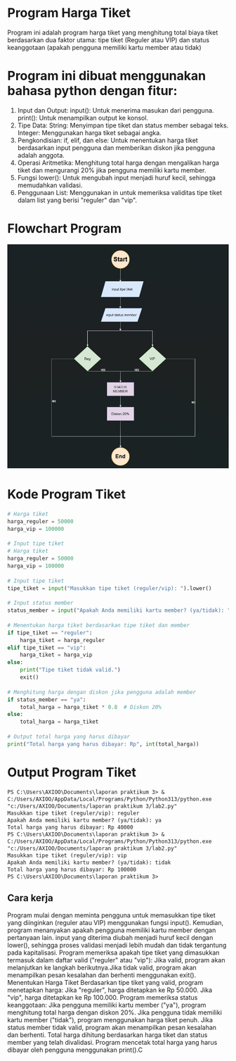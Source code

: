 # Program Harga Tiket
Program ini adalah program harga tiket yang menghitung total biaya tiket
berdasarkan dua faktor utama: tipe tiket (Reguler atau VIP) dan status keanggotaan (apakah pengguna memiliki kartu member atau tidak)

# Program ini dibuat menggunakan bahasa python dengan fitur:
1. Input dan Output: input(): Untuk menerima masukan dari pengguna. print(): Untuk menampilkan output ke konsol.
2. Tipe Data: String: Menyimpan tipe tiket dan status member sebagai teks. Integer: Menggunakan harga tiket sebagai angka.
3. Pengkondisian: if, elif, dan else: Untuk menentukan harga tiket berdasarkan input pengguna dan memberikan diskon jika pengguna adalah anggota.
4. Operasi Aritmetika: Menghitung total harga dengan mengalikan harga tiket dan mengurangi 20% jika pengguna memiliki kartu member.
5. Fungsi lower(): Untuk mengubah input menjadi huruf kecil, sehingga memudahkan validasi.
6. Penggunaan List: Menggunakan in untuk memeriksa validitas tipe tiket dalam list yang berisi "reguler" dan "vip".

# Flowchart Program
![Flowchart](https://github.com/fitrirmdhni22/lab2.py/blob/main/flowchartdiskonkeretapi.drawio.png?raw=true)

# Kode Program Tiket
``` python
# Harga tiket
harga_reguler = 50000
harga_vip = 100000

# Input tipe tiket
# Harga tiket
harga_reguler = 50000
harga_vip = 100000

# Input tipe tiket
tipe_tiket = input("Masukkan tipe tiket (reguler/vip): ").lower()

# Input status member
status_member = input("Apakah Anda memiliki kartu member? (ya/tidak): ").lower()

# Menentukan harga tiket berdasarkan tipe tiket dan member
if tipe_tiket == "reguler":
    harga_tiket = harga_reguler
elif tipe_tiket == "vip":
    harga_tiket = harga_vip
else:
    print("Tipe tiket tidak valid.")
    exit()

# Menghitung harga dengan diskon jika pengguna adalah member
if status_member == "ya":
    total_harga = harga_tiket * 0.8  # Diskon 20%
else:
    total_harga = harga_tiket

# Output total harga yang harus dibayar
print("Total harga yang harus dibayar: Rp", int(total_harga))
```    
# Output Program Tiket
````
PS C:\Users\AXIOO\Documents\laporan praktikum 3> & C:/Users/AXIOO/AppData/Local/Programs/Python/Python313/python.exe "c:/Users/AXIOO/Documents/laporan praktikum 3/lab2.py"
Masukkan tipe tiket (reguler/vip): reguler
Apakah Anda memiliki kartu member? (ya/tidak): ya
Total harga yang harus dibayar: Rp 40000
PS C:\Users\AXIOO\Documents\laporan praktikum 3> & C:/Users/AXIOO/AppData/Local/Programs/Python/Python313/python.exe "c:/Users/AXIOO/Documents/laporan praktikum 3/lab2.py"
Masukkan tipe tiket (reguler/vip): vip
Apakah Anda memiliki kartu member? (ya/tidak): tidak
Total harga yang harus dibayar: Rp 100000
PS C:\Users\AXIOO\Documents\laporan praktikum 3> 
````
## Cara kerja 
Program mulai dengan meminta pengguna untuk memasukkan tipe tiket yang diinginkan (reguler atau VIP) menggunakan fungsi input(). Kemudian, program menanyakan apakah pengguna memiliki kartu member dengan pertanyaan lain. input yang diterima diubah menjadi huruf kecil dengan lower(), sehingga proses validasi menjadi lebih mudah dan tidak tergantung pada kapitalisasi. Program memeriksa apakah tipe tiket yang dimasukkan termasuk dalam daftar valid ("reguler" atau "vip"): Jika valid, program akan melanjutkan ke langkah berikutnya.Jika tidak valid, program akan menampilkan pesan kesalahan dan berhenti menggunakan exit(). Menentukan Harga Tiket Berdasarkan tipe tiket yang valid, program menetapkan harga: Jika "reguler", harga ditetapkan ke Rp 50.000. Jika "vip", harga ditetapkan ke Rp 100.000. Program memeriksa status keanggotaan: Jika pengguna memiliki kartu member ("ya"), program menghitung total harga dengan diskon 20%. Jika pengguna tidak memiliki kartu member ("tidak"), program menggunakan harga tiket penuh. Jika status member tidak valid, program akan menampilkan pesan kesalahan dan berhenti. Total harga dihitung berdasarkan harga tiket dan status member yang telah divalidasi. Program mencetak total harga yang harus dibayar oleh pengguna menggunakan print().C
